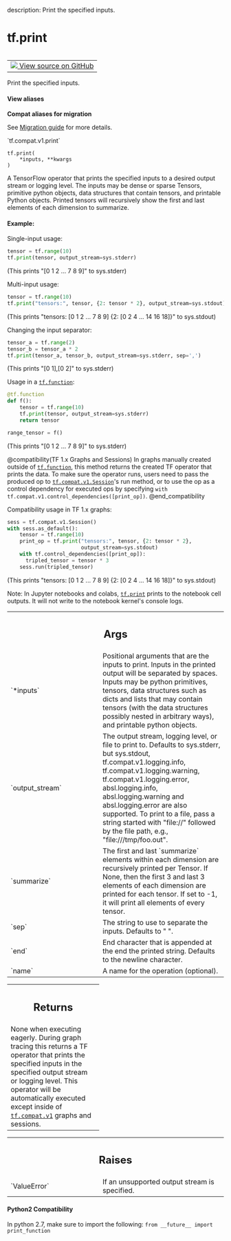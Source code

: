 description: Print the specified inputs.

<div itemscope itemtype="http://developers.google.com/ReferenceObject">
<meta itemprop="name" content="tf.print" />
<meta itemprop="path" content="Stable" />
</div>

# tf.print

<!-- Insert buttons and diff -->

<table class="tfo-notebook-buttons tfo-api nocontent" align="left">
<td>
  <a target="_blank" href="https://github.com/tensorflow/tensorflow/blob/r2.2/tensorflow/python/ops/logging_ops.py#L138-L376">
    <img src="https://www.tensorflow.org/images/GitHub-Mark-32px.png" />
    View source on GitHub
  </a>
</td>
</table>



Print the specified inputs.

<section class="expandable">
  <h4 class="showalways">View aliases</h4>
  <p>
<b>Compat aliases for migration</b>
<p>See
<a href="https://www.tensorflow.org/guide/migrate">Migration guide</a> for
more details.</p>
<p>`tf.compat.v1.print`</p>
</p>
</section>

<pre class="devsite-click-to-copy prettyprint lang-py tfo-signature-link">
<code>tf.print(
    *inputs, **kwargs
)
</code></pre>



<!-- Placeholder for "Used in" -->

A TensorFlow operator that prints the specified inputs to a desired
output stream or logging level. The inputs may be dense or sparse Tensors,
primitive python objects, data structures that contain tensors, and printable
Python objects. Printed tensors will recursively show the first and last
elements of each dimension to summarize.



#### Example:

Single-input usage:

```python
tensor = tf.range(10)
tf.print(tensor, output_stream=sys.stderr)
```

(This prints "[0 1 2 ... 7 8 9]" to sys.stderr)

Multi-input usage:

```python
tensor = tf.range(10)
tf.print("tensors:", tensor, {2: tensor * 2}, output_stream=sys.stdout)
```

(This prints "tensors: [0 1 2 ... 7 8 9] {2: [0 2 4 ... 14 16 18]}" to
sys.stdout)

Changing the input separator:
```python
tensor_a = tf.range(2)
tensor_b = tensor_a * 2
tf.print(tensor_a, tensor_b, output_stream=sys.stderr, sep=',')
```

(This prints "[0 1],[0 2]" to sys.stderr)

Usage in a <a href="../tf/function.md"><code>tf.function</code></a>:

```python
@tf.function
def f():
    tensor = tf.range(10)
    tf.print(tensor, output_stream=sys.stderr)
    return tensor

range_tensor = f()
```

(This prints "[0 1 2 ... 7 8 9]" to sys.stderr)


@compatibility(TF 1.x Graphs and Sessions)
In graphs manually created outside of <a href="../tf/function.md"><code>tf.function</code></a>, this method returns
the created TF operator that prints the data. To make sure the
operator runs, users need to pass the produced op to
<a href="../tf/compat/v1/Session.md"><code>tf.compat.v1.Session</code></a>'s run method, or to use the op as a control
dependency for executed ops by specifying
`with tf.compat.v1.control_dependencies([print_op])`.
@end_compatibility

  Compatibility usage in TF 1.x graphs:

  ```python
  sess = tf.compat.v1.Session()
  with sess.as_default():
      tensor = tf.range(10)
      print_op = tf.print("tensors:", tensor, {2: tensor * 2},
                          output_stream=sys.stdout)
      with tf.control_dependencies([print_op]):
        tripled_tensor = tensor * 3
      sess.run(tripled_tensor)
  ```

  (This prints "tensors: [0 1 2 ... 7 8 9] {2: [0 2 4 ... 14 16 18]}" to
  sys.stdout)

Note: In Jupyter notebooks and colabs, <a href="../tf/print.md"><code>tf.print</code></a> prints to the notebook
  cell outputs. It will not write to the notebook kernel's console logs.

<!-- Tabular view -->
 <table class="responsive fixed orange">
<colgroup><col width="214px"><col></colgroup>
<tr><th colspan="2"><h2 class="add-link">Args</h2></th></tr>

<tr>
<td>
`*inputs`
</td>
<td>
Positional arguments that are the inputs to print. Inputs in the
printed output will be separated by spaces. Inputs may be python
primitives, tensors, data structures such as dicts and lists that may
contain tensors (with the data structures possibly nested in arbitrary
ways), and printable python objects.
</td>
</tr><tr>
<td>
`output_stream`
</td>
<td>
The output stream, logging level, or file to print to.
Defaults to sys.stderr, but sys.stdout, tf.compat.v1.logging.info,
tf.compat.v1.logging.warning, tf.compat.v1.logging.error,
absl.logging.info, absl.logging.warning and absl.logging.error are also
supported. To print to a file, pass a string started with "file://"
followed by the file path, e.g., "file:///tmp/foo.out".
</td>
</tr><tr>
<td>
`summarize`
</td>
<td>
The first and last `summarize` elements within each dimension are
recursively printed per Tensor. If None, then the first 3 and last 3
elements of each dimension are printed for each tensor. If set to -1, it
will print all elements of every tensor.
</td>
</tr><tr>
<td>
`sep`
</td>
<td>
The string to use to separate the inputs. Defaults to " ".
</td>
</tr><tr>
<td>
`end`
</td>
<td>
End character that is appended at the end the printed string.
Defaults to the newline character.
</td>
</tr><tr>
<td>
`name`
</td>
<td>
A name for the operation (optional).
</td>
</tr>
</table>



<!-- Tabular view -->
 <table class="responsive fixed orange">
<colgroup><col width="214px"><col></colgroup>
<tr><th colspan="2"><h2 class="add-link">Returns</h2></th></tr>
<tr class="alt">
<td colspan="2">
None when executing eagerly. During graph tracing this returns
a TF operator that prints the specified inputs in the specified output
stream or logging level. This operator will be automatically executed
except inside of <a href="../tf/compat/v1.md"><code>tf.compat.v1</code></a> graphs and sessions.
</td>
</tr>

</table>



<!-- Tabular view -->
 <table class="responsive fixed orange">
<colgroup><col width="214px"><col></colgroup>
<tr><th colspan="2"><h2 class="add-link">Raises</h2></th></tr>

<tr>
<td>
`ValueError`
</td>
<td>
If an unsupported output stream is specified.
</td>
</tr>
</table>



#### Python2 Compatibility
In python 2.7, make sure to import the following:
`from __future__ import print_function`

